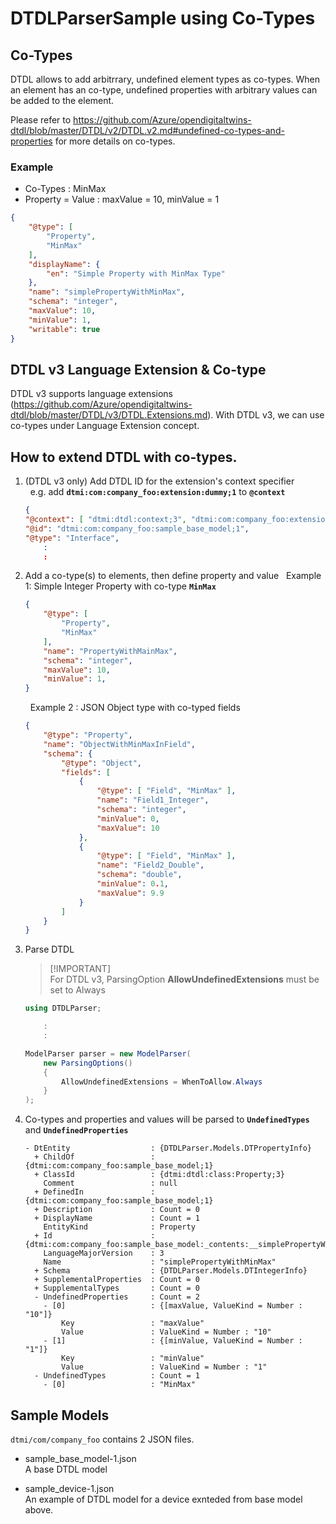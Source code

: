 # DTDLParserSample using Co-Types


## Co-Types

DTDL allows to add arbitrrary, undefined element types as co-types.  When an element has an co-type, undefined properties with arbitrary values can be added to the element.

Please refer to https://github.com/Azure/opendigitaltwins-dtdl/blob/master/DTDL/v2/DTDL.v2.md#undefined-co-types-and-properties for more details on co-types.

### Example

- Co-Types : MinMax
- Property = Value : maxValue = 10, minValue = 1

```json
{
    "@type": [
        "Property",
        "MinMax"
    ],
    "displayName": {
        "en": "Simple Property with MinMax Type"
    },
    "name": "simplePropertyWithMinMax",
    "schema": "integer",
    "maxValue": 10,
    "minValue": 1,
    "writable": true
}
```

## DTDL v3 Language Extension & Co-type

DTDL v3 supports language extensions (https://github.com/Azure/opendigitaltwins-dtdl/blob/master/DTDL/v3/DTDL.Extensions.md).  With DTDL v3, we can use co-types under Language Extension concept.

## How to extend DTDL with co-types.

1. (DTDL v3 only) Add DTDL ID for the extension's context specifier  
    &nbsp; 
    e.g. add **`dtmi:com:company_foo:extension:dummy;1`** to **`@context`**
    &nbsp;  
    ```json
    {
    "@context": [ "dtmi:dtdl:context;3", "dtmi:com:company_foo:extension:dummy;1"` ],
    "@id": "dtmi:com:company_foo:sample_base_model;1",
    "@type": "Interface",
        :
        :
    ```

1. Add a co-type(s) to elements, then define property and value
    &nbsp;
    Example 1: Simple Integer Property with co-type **`MinMax`**
    &nbsp;
    ```json
    {
        "@type": [
            "Property",
            "MinMax"
        ],
        "name": "PropertyWithMainMax",
        "schema": "integer",
        "maxValue": 10,
        "minValue": 1,
    }
    ```
    &nbsp;
    Example 2 : JSON Object type with co-typed fields
    &nbsp;
    ```json
    {
        "@type": "Property",
        "name": "ObjectWithMinMaxInField",
        "schema": {
            "@type": "Object",
            "fields": [
                {
                    "@type": [ "Field", "MinMax" ],
                    "name": "Field1_Integer",
                    "schema": "integer",
                    "minValue": 0,
                    "maxValue": 10
                },
                {
                    "@type": [ "Field", "MinMax" ],
                    "name": "Field2_Double",
                    "schema": "double",
                    "minValue": 0.1,
                    "maxValue": 9.9
                }
            ]
        }
    }
    ```

1. Parse DTDL

    >
    > [!IMPORTANT]  
    > For DTDL v3, ParsingOption **AllowUndefinedExtensions** must be set to Always
    >

    ```csharp
    using DTDLParser;  

        :
        :
    
    ModelParser parser = new ModelParser(
        new ParsingOptions()
        {
            AllowUndefinedExtensions = WhenToAllow.Always
        }
    );
    ```

1. Co-types and properties and values will be parsed to **`UndefinedTypes`** and **`UndefinedProperties`**

    ```text
    - DtEntity                  : {DTDLParser.Models.DTPropertyInfo}
      +	ChildOf	                : {dtmi:com:company_foo:sample_base_model;1}
      +	ClassId	                : {dtmi:dtdl:class:Property;3}
        Comment	                : null
      +	DefinedIn               : {dtmi:com:company_foo:sample_base_model;1}
      +	Description	            : Count = 0
      +	DisplayName	            : Count = 1
        EntityKind	            : Property
      +	Id	                    : {dtmi:com:company_foo:sample_base_model:_contents:__simplePropertyWithMinMax;1}
        LanguageMajorVersion    : 3
        Name	                : "simplePropertyWithMinMax"
      +	Schema	                : {DTDLParser.Models.DTIntegerInfo}
      +	SupplementalProperties  : Count = 0
      +	SupplementalTypes	    : Count = 0
      -	UndefinedProperties	    : Count = 2	
        - [0]	                : {[maxValue, ValueKind = Number : "10"]}	
            Key	                : "maxValue"
            Value	            : ValueKind = Number : "10"
        - [1]                   : {[minValue, ValueKind = Number : "1"]}
            Key	                : "minValue"
            Value	            : ValueKind = Number : "1"
      -	UndefinedTypes	        : Count = 1
        - [0]                   : "MinMax"
    ```

## Sample Models

`dtmi/com/company_foo` contains 2 JSON files.  

- sample_base_model-1.json  
  A base DTDL model
  
- sample_device-1.json  
  An example of DTDL model for a device exnteded from base model above.

